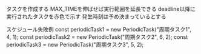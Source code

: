 タスクを作成する
MAX_TIMEを伸ばせば実行範囲を延長できる
deadline以降に実行されたタスクを赤色で示す
発生時刻は予め決まっているとする

スケジュール失敗例
const periodicTask1 = new PeriodicTask("周期タスク1", 4, 1);
const periodicTask2 = new PeriodicTask("周期タスク2", 6, 2);
const periodicTask3 = new PeriodicTask("周期タスク3", 5, 2);
